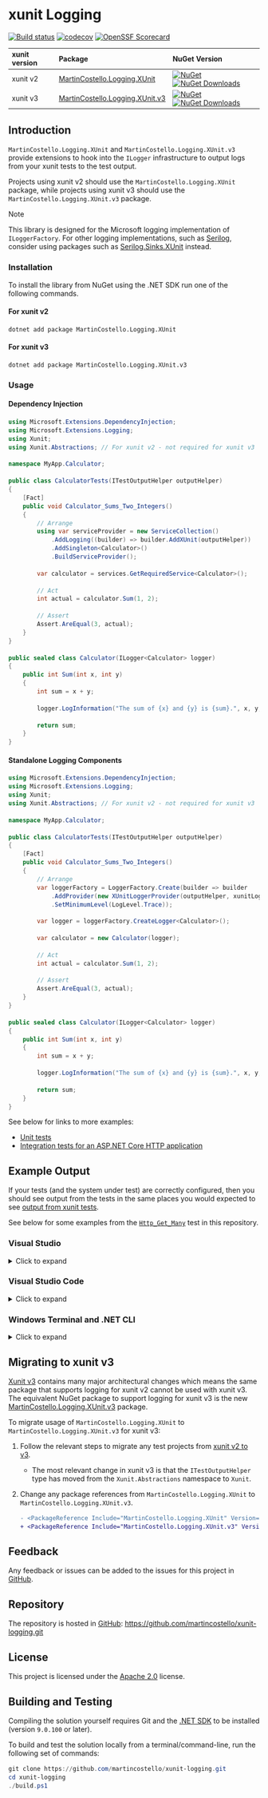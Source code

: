 # xunit Logging

[![Build status][build-badge]][build-status]
[![codecov][coverage-badge]][coverage-report]
[![OpenSSF Scorecard][scorecard-badge]][scorecard-report]

| **xunit version** | **Package** | **NuGet Version** |
|:------------------|:------------|:------------------|
| xunit v2          | [MartinCostello.Logging.XUnit][package-download-v2] | [![NuGet][package-badge-version-v2]][package-download-v2] [![NuGet Downloads][package-badge-downloads-v2]][package-download-v2] |
| xunit v3          | [MartinCostello.Logging.XUnit.v3][package-download-v3] | [![NuGet][package-badge-version-v3]][package-download-v3] [![NuGet Downloads][package-badge-downloads-v3]][package-download-v3] |

## Introduction

`MartinCostello.Logging.XUnit` and `MartinCostello.Logging.XUnit.v3` provide extensions to hook into
the `ILogger` infrastructure to output logs from your xunit tests to the test output.

Projects using xunit v2 should use the `MartinCostello.Logging.XUnit` package, while projects using
xunit v3 should use the `MartinCostello.Logging.XUnit.v3` package.

> [!NOTE]
> This library is designed for the Microsoft logging implementation of `ILoggerFactory`.
> For other logging implementations, such as [Serilog][serilog], consider using packages such as [Serilog.Sinks.XUnit][serilog-sinks-xunit] instead.

### Installation

To install the library from NuGet using the .NET SDK run one of the following commands.

#### For xunit v2

```console
dotnet add package MartinCostello.Logging.XUnit
```

#### For xunit v3

```console
dotnet add package MartinCostello.Logging.XUnit.v3
```

### Usage

#### Dependency Injection

```csharp
using Microsoft.Extensions.DependencyInjection;
using Microsoft.Extensions.Logging;
using Xunit;
using Xunit.Abstractions; // For xunit v2 - not required for xunit v3

namespace MyApp.Calculator;

public class CalculatorTests(ITestOutputHelper outputHelper)
{
    [Fact]
    public void Calculator_Sums_Two_Integers()
    {
        // Arrange
        using var serviceProvider = new ServiceCollection()
            .AddLogging((builder) => builder.AddXUnit(outputHelper))
            .AddSingleton<Calculator>()
            .BuildServiceProvider();

        var calculator = services.GetRequiredService<Calculator>();

        // Act
        int actual = calculator.Sum(1, 2);

        // Assert
        Assert.AreEqual(3, actual);
    }
}

public sealed class Calculator(ILogger<Calculator> logger)
{
    public int Sum(int x, int y)
    {
        int sum = x + y;

        logger.LogInformation("The sum of {x} and {y} is {sum}.", x, y, sum);

        return sum;
    }
}
```

#### Standalone Logging Components

```csharp
using Microsoft.Extensions.DependencyInjection;
using Microsoft.Extensions.Logging;
using Xunit;
using Xunit.Abstractions; // For xunit v2 - not required for xunit v3

namespace MyApp.Calculator;

public class CalculatorTests(ITestOutputHelper outputHelper)
{
    [Fact]
    public void Calculator_Sums_Two_Integers()
    {
        // Arrange
        var loggerFactory = LoggerFactory.Create(builder => builder
            .AddProvider(new XUnitLoggerProvider(outputHelper, xunitLoggerOptions))
            .SetMinimumLevel(LogLevel.Trace));

        var logger = loggerFactory.CreateLogger<Calculator>();

        var calculator = new Calculator(logger);

        // Act
        int actual = calculator.Sum(1, 2);

        // Assert
        Assert.AreEqual(3, actual);
    }
}

public sealed class Calculator(ILogger<Calculator> logger)
{
    public int Sum(int x, int y)
    {
        int sum = x + y;

        logger.LogInformation("The sum of {x} and {y} is {sum}.", x, y, sum);

        return sum;
    }
}
```

See below for links to more examples:

- [Unit tests][example-unit-tests]
- [Integration tests for an ASP.NET Core HTTP application][example-integration-tests]

## Example Output

If your tests (and the system under test) are correctly configured, then you should see output from the
tests in the same places you would expected to see [output from xunit tests][xunit-output].

See below for some examples from the [`Http_Get_Many`][example-test] test in this repository.

<!-- markdownlint-disable MD033 -->

### Visual Studio

<details>
<summary>Click to expand</summary>

![Visual Studio Output][output-vs]

</details>

### Visual Studio Code

<details>
<summary>Click to expand</summary>

![Visual Studio Code Output][output-vscode]

</details>

### Windows Terminal and .NET CLI

<details>
<summary>Click to expand</summary>

![Windows Terminal Output][output-windows-terminal]

</details>

## Migrating to xunit v3

[Xunit v3][xunit-v3-whats-new] contains many major architectural changes which means the same package
that supports logging for xunit v2 cannot be used with xunit v3. The equivalent NuGet package to support
logging for xunit v3 is the new [MartinCostello.Logging.XUnit.v3][package-download-v3] package.

To migrate usage of `MartinCostello.Logging.XUnit` to `MartinCostello.Logging.XUnit.v3` for xunit v3:

1. Follow the relevant steps to migrate any test projects from [xunit v2 to v3][xunit-v3-migration].
    - The most relevant change in xunit v3 is that the `ITestOutputHelper` type has moved from the `Xunit.Abstractions` namespace to `Xunit`.
1. Change any package references from `MartinCostello.Logging.XUnit` to `MartinCostello.Logging.XUnit.v3`.

    ```diff
    - <PackageReference Include="MartinCostello.Logging.XUnit" Version="0.5.0" />
    + <PackageReference Include="MartinCostello.Logging.XUnit.v3" Version="0.5.0" />
    ```

## Feedback

Any feedback or issues can be added to the issues for this project in [GitHub][issues].

## Repository

The repository is hosted in [GitHub][repo]: <https://github.com/martincostello/xunit-logging.git>

## License

This project is licensed under the [Apache 2.0][license] license.

## Building and Testing

Compiling the solution yourself requires Git and the [.NET SDK][dotnet-sdk] to be installed (version `9.0.100` or later).

To build and test the solution locally from a terminal/command-line, run the following set of commands:

```powershell
git clone https://github.com/martincostello/xunit-logging.git
cd xunit-logging
./build.ps1
```

[build-badge]: https://github.com/martincostello/xunit-logging/actions/workflows/build.yml/badge.svg?branch=main&event=push
[build-status]: https://github.com/martincostello/xunit-logging/actions?query=workflow%3Abuild+branch%3Amain+event%3Apush "Continuous Integration for this project"
[coverage-badge]: https://codecov.io/gh/martincostello/xunit-logging/branch/main/graph/badge.svg
[coverage-report]: https://codecov.io/gh/martincostello/xunit-logging "Code coverage report for this project"
[scorecard-badge]: https://api.securityscorecards.dev/projects/github.com/martincostello/xunit-logging/badge
[scorecard-report]: https://securityscorecards.dev/viewer/?uri=github.com/martincostello/xunit-logging "OpenSSF Scorecard for this project"
[dotnet-sdk]: https://dot.net/download "Download the .NET SDK"
[example-integration-tests]: https://github.com/martincostello/xunit-logging/blob/main/tests/Shared/Integration/HttpApplicationTests.cs "Integration test examples"
[example-test]: https://github.com/martincostello/xunit-logging/blob/8951660a4667cfa5b07e2558b741b335a31d1e59/tests/Shared/Integration/HttpApplicationTests.cs#L26-L58 "Http_Get_Many"
[example-unit-tests]: https://github.com/martincostello/xunit-logging/blob/main/tests/Shared/Examples.cs "Unit test examples"
[issues]: https://github.com/martincostello/xunit-logging/issues "Issues for this project on GitHub.com"
[license]: https://www.apache.org/licenses/LICENSE-2.0.txt "The Apache 2.0 license"
[output-vs]: ./docs/images/output-vs.png "xunit Output in Visual Studio"
[output-vscode]: ./docs/images/output-vscode.png "xunit Output in Visual Studio Code"
[output-windows-terminal]: ./docs/images/output-terminal.png "xunit Output in Windows Terminal with the .NET CLI"
[package-badge-downloads-v2]: https://img.shields.io/nuget/dt/MartinCostello.Logging.XUnit?logo=nuget&label=Downloads&color=blue
[package-badge-downloads-v3]: https://img.shields.io/nuget/dt/MartinCostello.Logging.XUnit.v3?logo=nuget&label=Downloads&color=blue
[package-badge-version-v2]: https://img.shields.io/nuget/v/MartinCostello.Logging.XUnit?logo=nuget&label=Latest&color=blue
[package-badge-version-v3]: https://img.shields.io/nuget/v/MartinCostello.Logging.XUnit.v3?logo=nuget&label=Latest&color=blue
[package-download-v2]: https://www.nuget.org/packages/MartinCostello.Logging.XUnit "Download MartinCostello.Logging.XUnit from NuGet"
[package-download-v3]: https://www.nuget.org/packages/MartinCostello.Logging.XUnit.v3 "Download MartinCostello.Logging.XUnit.v3 from NuGet"
[repo]: https://github.com/martincostello/xunit-logging "This project on GitHub.com"
[serilog]: https://serilog.net/ "Serilog website"
[serilog-sinks-xunit]: https://github.com/trbenning/serilog-sinks-xunit "Serilog.Sinks.XUnit on GitHub"
[xunit-output]: https://xunit.net/docs/capturing-output "Capturing Output - xUnit.net Documentation"
[xunit-v3-migration]: https://xunit.net/docs/getting-started/v3/migration "Migrating from xunit v2 to v3"
[xunit-v3-whats-new]: https://xunit.net/docs/getting-started/v3/whats-new "What's New in v3"
